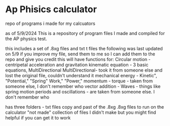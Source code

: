 # Ap Phisics calculator

repo of programs i made for my calcuators

as of 5/9/2024 This is a repository of program files I made and compiled for the AP physics test.

this includes a set of .8xg files and txt t files
the following was last updated on 5/9
if you improve my file, send them to me so I can add them to the repo and give you credit
this will have functions for:
Circular motion - centripetal acceleration and gravitation
kinematic equation - 3 basic equations, MultiDirectional
MultiDirectional- took it from someone else and lost the original file, couldn't understand it
mechanical energy - Kinetic", "Potential," "Spring" Work," "Power,"
momentum -
torque - taken from someone else, I don't remember who
vector addition -
Waves - things like spring motion periods and oscillations - are taken from someone else. I don't remember who

has three folders -
txt files copy and past of the .8xg
.8xg files to run on the calculator
"not made" collection of files I didn't make but you might find helpful if you can get it to work
